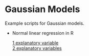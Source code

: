 # Gaussian Models #

Example scripts for Gaussian models. 

* Normal linear regression in R  

    [1 explanatory variable](https://github.com/RafaelSdeSouza/ADA8/blob/master/Normal/normal_x1.R)  
    [2 explanatory variables](https://github.com/RafaelSdeSouza/ADA8/blob/master/Normal/normal_x1_x2.R)
